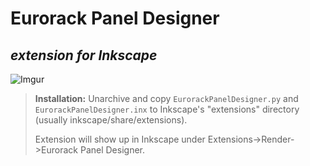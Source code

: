 # Eurorack Panel Designer 
*extension for Inkscape*
------------------------

![Imgur](http://i.imgur.com/43DddO6.png)

>**Installation:**
> Unarchive and copy `EurorackPanelDesigner.py` and `EurorackPanelDesigner.inx` to Inkscape's "extensions" directory (usually
> inkscape/share/extensions).
> 
> Extension will show up in Inkscape under Extensions->Render->Eurorack
> Panel Designer.

